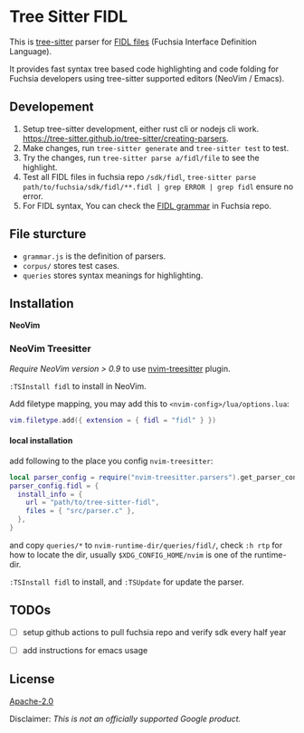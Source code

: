 # Tree Sitter FIDL

This is [tree-sitter][] parser for [FIDL files][] (Fuchsia Interface Definition Language).

It provides fast syntax tree based code highlighting and code folding for
Fuchsia developers using tree-sitter supported editors (NeoVim / Emacs).

## Developement

1. Setup tree-sitter development, either rust cli or nodejs cli work.
   https://tree-sitter.github.io/tree-sitter/creating-parsers.
1. Make changes, run `tree-sitter generate` and `tree-sitter test` to test.
1. Try the changes, run `tree-sitter parse a/fidl/file` to see the highlight.
1. Test all FIDL files in fuchsia repo `/sdk/fidl`,
   `tree-sitter parse path/to/fuchsia/sdk/fidl/**.fidl | grep ERROR | grep fidl`
   ensure no error.
1. For FIDL syntax, You can check the [FIDL grammar][] in Fuchsia repo.

## File sturcture

- `grammar.js` is the definition of parsers.
- `corpus/` stores test cases.
- `queries` stores syntax meanings for highlighting.

## Installation

**NeoVim**

### NeoVim Treesitter

*Require NeoVim version > 0.9* to use [nvim-treesitter][] plugin.

`:TSInstall fidl` to install in NeoVim.

Add filetype mapping, you may add this to `<nvim-config>/lua/options.lua`:

```lua
vim.filetype.add({ extension = { fidl = "fidl" } })
```

#### local installation

add following to the place you config `nvim-treesitter`:

```lua
local parser_config = require("nvim-treesitter.parsers").get_parser_configs()
parser_config.fidl = {
  install_info = {
    url = "path/to/tree-sitter-fidl",
    files = { "src/parser.c" },
  },
}
```

and copy `queries/*` to `nvim-runtime-dir/queries/fidl/`, check `:h rtp` for how to locate the dir,
usually `$XDG_CONFIG_HOME/nvim` is one of the runtime-dir.

`:TSInstall fidl` to install, and `:TSUpdate` for update the parser.

## TODOs

- [ ] setup github actions to pull fuchsia repo and verify sdk every half year
- [ ] add instructions for emacs usage


## License

[Apache-2.0](LICENSE)

Disclaimer: _This is not an officially supported Google product._

<!-- xref -->
[tree-sitter]: https://github.com/tree-sitter/tree-sitter
[FIDL files]: https://fuchsia.dev/fuchsia-src/reference/fidl/language/language
[FIDL grammar]: https://cs.opensource.google/fuchsia/fuchsia/+/main:docs/reference/fidl/language/grammar.md
[nvim-treesitter]: https://github.com/nvim-treesitter/nvim-treesitter

